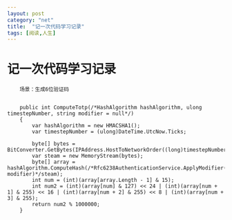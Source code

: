 ```yaml
---
layout: post
category: "net"
title:  "记一次代码学习记录"
tags: [阅读,人生]
---
```


# 记一次代码学习记录

        场景：生成6位验证码


        public int ComputeTotp(/*HashAlgorithm hashAlgorithm, ulong timestepNumber, string modifier = null*/)
        {
            var hashAlgorithm = new HMACSHA1();
            var timestepNumber = (ulong)DateTime.UtcNow.Ticks;

            byte[] bytes = BitConverter.GetBytes(IPAddress.HostToNetworkOrder((long)timestepNumber));
            var steam = new MemoryStream(bytes);
            byte[] array = hashAlgorithm.ComputeHash(/*Rfc6238AuthenticationService.ApplyModifier(bytes, modifier)*/steam);
            int num = (int)(array[array.Length - 1] & 15);
            int num2 = (int)(array[num] & 127) << 24 | (int)(array[num + 1] & 255) << 16 | (int)(array[num + 2] & 255) << 8 | (int)(array[num + 3] & 255);
            return num2 % 1000000;
        }